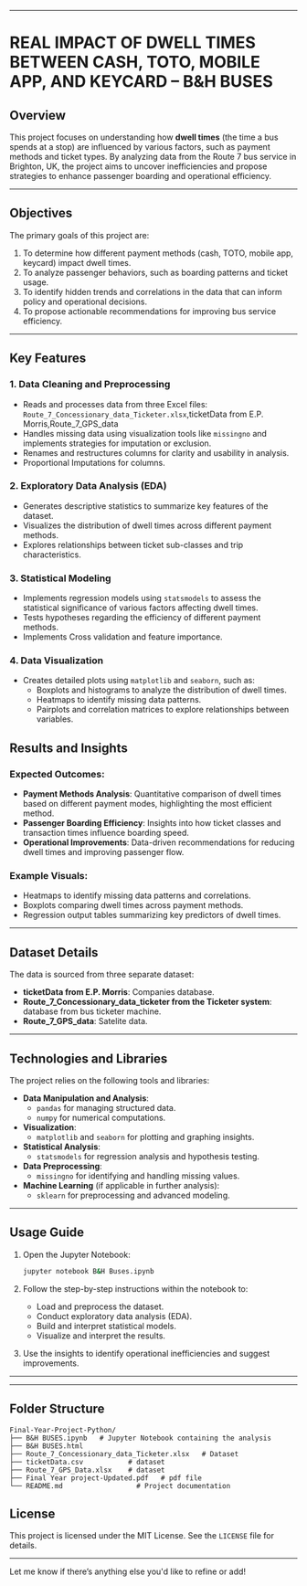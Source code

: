
---

# REAL IMPACT OF DWELL TIMES BETWEEN CASH, TOTO, MOBILE APP, AND KEYCARD – B&H BUSES

## Overview

This project focuses on understanding how **dwell times** (the time a bus spends at a stop) are influenced by various factors, such as payment methods and ticket types. By analyzing data from the Route 7 bus service in Brighton, UK, the project aims to uncover inefficiencies and propose strategies to enhance passenger boarding and operational efficiency.

---

## Objectives

The primary goals of this project are:
1. To determine how different payment methods (cash, TOTO, mobile app, keycard) impact dwell times.
2. To analyze passenger behaviors, such as boarding patterns and ticket usage.
3. To identify hidden trends and correlations in the data that can inform policy and operational decisions.
4. To propose actionable recommendations for improving bus service efficiency.

---

## Key Features

### 1. **Data Cleaning and Preprocessing**
   - Reads and processes data from three Excel files: `Route_7_Concessionary_data_Ticketer.xlsx`,ticketData from E.P. 
     Morris,Route_7_GPS_data
   - Handles missing data using visualization tools like `missingno` and implements strategies for imputation or exclusion.
   - Renames and restructures columns for clarity and usability in analysis.
   - Proportional Imputations for columns.

### 2. **Exploratory Data Analysis (EDA)**
   - Generates descriptive statistics to summarize key features of the dataset.
   - Visualizes the distribution of dwell times across different payment methods.
   - Explores relationships between ticket sub-classes and trip characteristics.

### 3. **Statistical Modeling**
   - Implements regression models using `statsmodels` to assess the statistical significance of various factors affecting 
     dwell times.
   - Tests hypotheses regarding the efficiency of different payment methods.
   - Implements Cross validation and feature importance.

### 4. **Data Visualization**
   - Creates detailed plots using `matplotlib` and `seaborn`, such as:
     - Boxplots and histograms to analyze the distribution of dwell times.
     - Heatmaps to identify missing data patterns.
     - Pairplots and correlation matrices to explore relationships between variables.

## Results and Insights

### Expected Outcomes:
- **Payment Methods Analysis**:
  Quantitative comparison of dwell times based on different payment modes, highlighting the most efficient method.
- **Passenger Boarding Efficiency**:
  Insights into how ticket classes and transaction times influence boarding speed.
- **Operational Improvements**:
  Data-driven recommendations for reducing dwell times and improving passenger flow.

### Example Visuals:
- Heatmaps to identify missing data patterns and correlations.
- Boxplots comparing dwell times across payment methods.
- Regression output tables summarizing key predictors of dwell times.

---

## Dataset Details

The data is sourced from three separate dataset:
- **ticketData from E.P. Morris**: Companies database.
- **Route_7_Concessionary_data_ticketer from the Ticketer system**: database from bus ticketer machine.
- **Route_7_GPS_data**: Satelite data.

---

## Technologies and Libraries

The project relies on the following tools and libraries:
- **Data Manipulation and Analysis**:
  - `pandas` for managing structured data.
  - `numpy` for numerical computations.
- **Visualization**:
  - `matplotlib` and `seaborn` for plotting and graphing insights.
- **Statistical Analysis**:
  - `statsmodels` for regression analysis and hypothesis testing.
- **Data Preprocessing**:
  - `missingno` for identifying and handling missing values.
- **Machine Learning** (if applicable in further analysis):
  - `sklearn` for preprocessing and advanced modeling.

---

## Usage Guide

1. Open the Jupyter Notebook:
   ```bash
   jupyter notebook B&H Buses.ipynb
   ```

2. Follow the step-by-step instructions within the notebook to:
   - Load and preprocess the dataset.
   - Conduct exploratory data analysis (EDA).
   - Build and interpret statistical models.
   - Visualize and interpret the results.

3. Use the insights to identify operational inefficiencies and suggest improvements.

---



---

## Folder Structure

```
Final-Year-Project-Python/
├── B&H BUSES.ipynb   # Jupyter Notebook containing the analysis
├── B&H BUSES.html
├── Route_7_Concessionary_data_Ticketer.xlsx   # Dataset
├── ticketData.csv           # dataset
├── Route_7_GPS_Data.xlsx    # dataset
├── Final Year project-Updated.pdf   # pdf file
└── README.md                  # Project documentation
```



## License

This project is licensed under the MIT License. See the `LICENSE` file for details.

---

Let me know if there’s anything else you'd like to refine or add!

